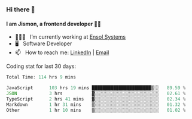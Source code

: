 ### Hi there 👋

#### I am Jismon, a frontend developer 👦🏻

- 🧑🏻‍💻   &nbsp; I’m currently working at <a href='https://www.ensolsystems.com/' target="_blank">Ensol Systems</a>
- 🖥   &nbsp; Software Developer
- 📫   &nbsp; How to reach me: <a href='https://www.linkedin.com/in/jismonthomas/'>LinkedIn</a> | <a href='mailto:hellojismonthomas@gmail.com'>Email</a>

Coding stat for last 30 days:
<!--START_SECTION:waka-->

```javascript
Total Time: 114 hrs 9 mins

JavaScript      103 hrs 19 mins ██████████████████████▒░░   89.59 %
JSON            3 hrs           ▓░░░░░░░░░░░░░░░░░░░░░░░░   02.61 %
TypeScript      2 hrs 41 mins   ▓░░░░░░░░░░░░░░░░░░░░░░░░   02.34 %
Markdown        1 hr 31 mins    ▒░░░░░░░░░░░░░░░░░░░░░░░░   01.32 %
Other           1 hr 10 mins    ▒░░░░░░░░░░░░░░░░░░░░░░░░   01.02 %
```

<!--END_SECTION:waka-->

<!--
**jismonthomas/jismonthomas** is a ✨ _special_ ✨ repository because its `README.md` (this file) appears on your GitHub profile.

Here are some ideas to get you started:

- 🔭 I’m currently working on ...
- 🌱 I’m currently learning ...
- 👯 I’m looking to collaborate on ...
- 🤔 I’m looking for help with ...
- 💬 Ask me about ...
- 📫 How to reach me: ...
- 😄 Pronouns: ...
- ⚡ Fun fact: ...
-->
